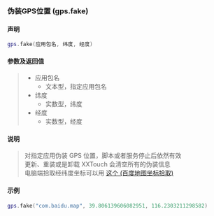 ### 伪装GPS位置 (**gps\.fake**)


#### 声明
```lua
gps.fake(应用包名, 纬度, 经度)
```


#### 参数及返回值
> - 应用包名
>   - 文本型，指定应用包名
> - 纬度
>   - 实数型，纬度
> - 经度
>   - 实数型，经度


#### 说明
> 对指定应用伪装 GPS 位置，脚本或者服务停止后依然有效  
> 更新、重装或是卸载 XXTouch 会清空所有的伪装信息  
> 电脑端拾取经纬度坐标可以用 [这个 (百度地图坐标拾取) ](http://api.map.baidu.com/lbsapi/getpoint/index.html)  


#### 示例  
```lua
gps.fake("com.baidu.map", 39.806139606082951, 116.2303211298582)
```

